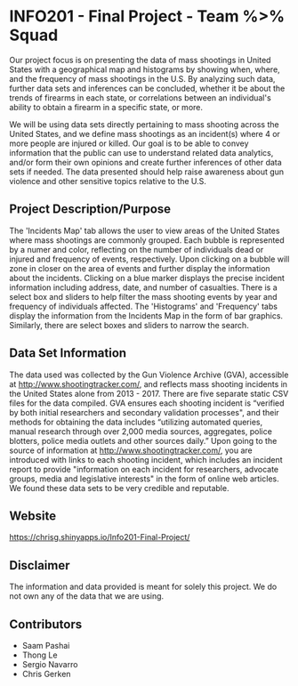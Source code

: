 # INFO201 - Final Project - Team %>% Squad
  Our project focus is on presenting the data of mass shootings in United States with a geographical map and histograms by showing when, where, and the frequency of mass shootings in the U.S.  By analyzing such data, further data sets and inferences can be concluded, whether it be about the trends of firearms in each state, or correlations between an individual's ability to obtain a firearm in a specific state, or more.

  We will be using data sets directly pertaining to mass shooting across the United States, and we define mass shootings as an incident(s) where 4 or more people are injured or killed.  Our goal is to be able to convey information that the public can use to understand related data analytics, and/or form their own opinions and create further inferences of other data sets if needed.  The data presented should help raise awareness about gun violence and other sensitive topics relative to the U.S. 


## Project Description/Purpose
  The 'Incidents Map' tab allows the user to view areas of the United States where mass shootings are commonly grouped.  Each bubble is represented by a numer and color, reflecting on the number of individuals dead or injured and frequency of events, respectively.  Upon clicking on a bubble will zone in closer on the area of events and further display the information about the incidents.  Clicking on a blue marker displays the precise incident information including address, date, and number of casualties.  There is a select box and sliders to help filter the mass shooting events by year and frequency of individuals affected.  The 'Histograms' and 'Frequency' tabs display the information from the Incidents Map in the form of bar graphics.  Similarly, there are select boxes and sliders to narrow the search.


## Data Set Information
  The data used was collected by the Gun Violence Archive (GVA), accessible at http://www.shootingtracker.com/, and reflects mass shooting incidents in the United States alone from 2013 - 2017.  There are five separate static CSV files for the data compiled.  GVA ensures each shooting incident is “verified by both initial researchers and secondary validation processes", and their methods for obtaining the data includes “utilizing automated queries, manual research through over 2,000 media sources, aggregates, police blotters, police media outlets and other sources daily.”  Upon going to the source of information at http://www.shootingtracker.com/, you are introduced with links to each shooting incident, which includes an incident report to provide "information on each incident for researchers, advocate groups, media and legislative interests" in the form of online web articles.  We found these data sets to be very credible and reputable.


## Website
https://chrisg.shinyapps.io/Info201-Final-Project/

## Disclaimer
The information and data provided is meant for solely this project. We do not own any of the data that we are using.

## Contributors
- Saam Pashai
- Thong Le
- Sergio Navarro
- Chris Gerken
